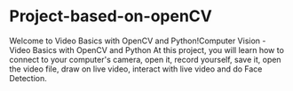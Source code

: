 # Project-based-on-openCV
Welcome to Video Basics with OpenCV and Python!Computer Vision - Video Basics with OpenCV and Python At this project, you will learn how to connect to your computer's camera, open it, record yourself, save it, open the video file, draw on live video, interact with live video and do Face Detection.
